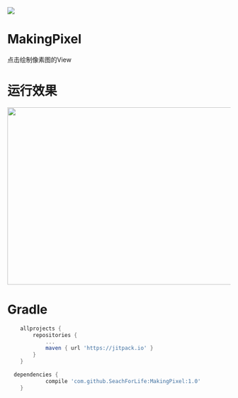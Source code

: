 [![](https://www.jitpack.io/v/SeachForLife/MakingPixel.svg)](https://www.jitpack.io/#SeachForLife/MakingPixel)

# MakingPixel
点击绘制像素图的View

# 运行效果

 <img src="Gif/MakingPixel.gif" width="640" height="400" />

# Gradle

```groovy
	allprojects {
		repositories {
			...
			maven { url 'https://jitpack.io' }
		}
	}
  
  dependencies {
	        compile 'com.github.SeachForLife:MakingPixel:1.0'
	}

```
